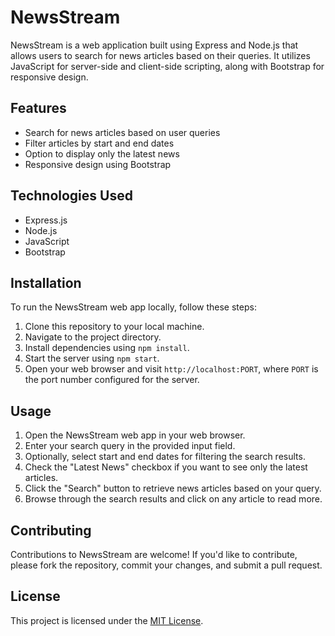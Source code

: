 # NewsStream

NewsStream is a web application built using Express and Node.js that allows users to search for news articles based on their queries. It utilizes JavaScript for server-side and client-side scripting, along with Bootstrap for responsive design.

## Features

- Search for news articles based on user queries
- Filter articles by start and end dates
- Option to display only the latest news
- Responsive design using Bootstrap

## Technologies Used

- Express.js
- Node.js
- JavaScript
- Bootstrap

## Installation

To run the NewsStream web app locally, follow these steps:

1. Clone this repository to your local machine.
2. Navigate to the project directory.
3. Install dependencies using `npm install`.
4. Start the server using `npm start`.
5. Open your web browser and visit `http://localhost:PORT`, where `PORT` is the port number configured for the server.

## Usage

1. Open the NewsStream web app in your web browser.
2. Enter your search query in the provided input field.
3. Optionally, select start and end dates for filtering the search results.
4. Check the "Latest News" checkbox if you want to see only the latest articles.
5. Click the "Search" button to retrieve news articles based on your query.
6. Browse through the search results and click on any article to read more.

## Contributing

Contributions to NewsStream are welcome! If you'd like to contribute, please fork the repository, commit your changes, and submit a pull request.

## License

This project is licensed under the [MIT License](LICENSE).
